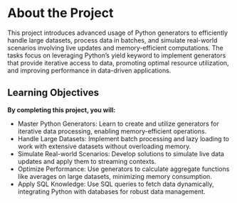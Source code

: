 # About the Project

This project introduces advanced usage of Python generators to efficiently handle large datasets, process data in batches, and simulate real-world scenarios involving live updates and memory-efficient computations. The tasks focus on leveraging Python’s yield keyword to implement generators that provide iterative access to data, promoting optimal resource utilization, and improving performance in data-driven applications.

## Learning Objectives
__By completing this project, you will:__

- Master Python Generators: Learn to create and utilize generators for iterative data processing, enabling memory-efficient operations.
- Handle Large Datasets: Implement batch processing and lazy loading to work with extensive datasets without overloading memory.
- Simulate Real-world Scenarios: Develop solutions to simulate live data updates and apply them to streaming contexts.
- Optimize Performance: Use generators to calculate aggregate functions like averages on large datasets, minimizing memory consumption.
- Apply SQL Knowledge: Use SQL queries to fetch data dynamically, integrating Python with databases for robust data management.
